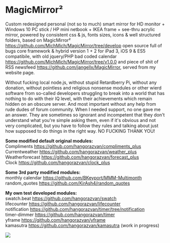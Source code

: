 # MagicMirror&sup2;

Custom redesigned personal (not so to much) smart mirror for HD monitor + Windows 10 PC stick / HP mini netbook + IKEA frame + see-thru acrylic mirror, powered by consistent css & js, fonts sizes, icons & well structured folders, based on MagicMirror&sup2; https://github.com/MichMich/MagicMirror/tree/develop open source full of bugs core framework & hybrid version 1 + 2 for iPad 3, iOS 9 & ES5 compatibile, with old jquery/PHP bad coded calendar https://github.com/MichMich/MagicMirror/tree/v1.0.0 and piece of shit of RSS newsfeed https://github.com/jangellx/MagicMirror, served from my website page. 

Without fucking local node.js, without stupid Retardberry Pi, without any donation, without pointless and religious nonsense modules or other wierd software from so-called developers struggling to break into a world that has nothing to do with their IQ level, with their achievements which remain hidden on an obscure server. And most important without any help from rude dudes of forum community. When I needed support, no one gave me an answer. They are sometimes so ignorant and incompetent that they don't understand what you're simple asking them, even if it's obvious and not very complicated, but you have to follow they rules and talking about just how supposed to do things in the right way. NO FUCKING THANK YOU!

<b>Some modified default original modules:</b>
<br>Compliments https://github.com/hangorazvan/compliments_plus
<br>Currentweather https://github.com/hangorazvan/weather_plus
<br>Weatherforecast https://github.com/hangorazvan/forecast_plus
<br>Clock https://github.com/hangorazvan/clock_plus

<b>Some 3rd party modified modules:</b>
<br>monthly calendar https://github.com/BKeyport/MMM-Multimonth
<br>random_quotes https://github.com/KirAsh4/random_quotes

<b>My own test developed modules:</b>
<br>swatch.beat https://github.com/hangorazvan/swatch
<br>lifecounter https://github.com/hangorazvan/lifecounter
<br>notification https://github.com/hangorazvan/timer/tree/notification
<br>timer-dimmer https://github.com/hangorazvan/timer
<br>yframe https://github.com/hangorazvan/yframe
<br>kamasutra https://github.com/hangorazvan/kamasutra (work in progress)

<img src=https://github.com/hangorazvan/MagicMirror2/blob/master/hd.png>
